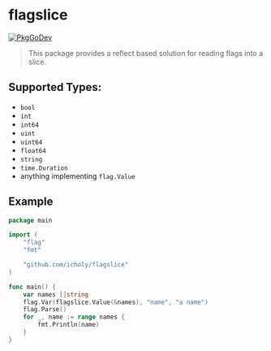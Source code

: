 # flagslice

[![PkgGoDev](https://pkg.go.dev/badge/github.com/icholy/flagslice)](https://pkg.go.dev/github.com/icholy/flagslice)

> This package provides a reflect based solution for reading flags into a slice.

## Supported Types:

* `bool`
* `int`
* `int64`
* `uint`
* `uint64`
* `float64`
* `string`
* `time.Duration`
* anything implementing `flag.Value`

## Example

``` go
package main

import (
	"flag"
	"fmt"

	"github.com/icholy/flagslice"
)

func main() {
	var names []string
	flag.Var(flagslice.Value(&names), "name", "a name")
	flag.Parse()
	for _, name := range names {
		fmt.Println(name)
	}
}
```
